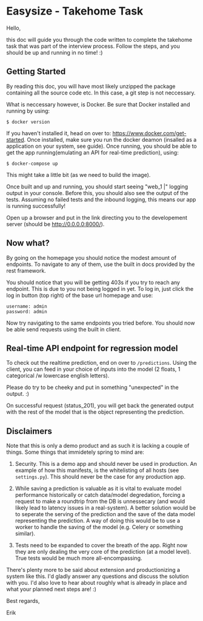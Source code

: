 # Easysize - Takehome Task

Hello,

this doc will guide you through the code written to complete the takehome task that was part of the interview process. Follow the steps, and you should be up and running in no time! :)


## Getting Started

By reading this doc, you will have most likely unzipped the package containing all the source code etc. In this case, a git step is not neccessary.

What is neccessary however, is Docker. Be sure that Docker installed and running by using:

    $ docker version

If you haven't installed it, head on over to: https://www.docker.com/get-started. Once installed, make sure you run the docker deamon (insalled as a application on your system, see guide). Once running, you should be able to get the app running(emulating an API for real-time prediction), using:

    $ docker-compose up

This might take a little bit (as we need to build the image). 

Once built and up and running, you should start seeing "web_1   |" logging output in your console. Before this, you should also see the output of the tests. Assuming no failed tests and the inbound logging, this means our app is running successfully! 

Open up a browser and put in the link directing you to the developement server (should be http://0.0.0.0:8000/). 

## Now what?

By going on the homepage you should notice the modest amount of endpoints. To navigate to any of them, use the built in docs provided by the rest framework.

You should notice that you will be getting 403s if you try to reach any endpoint. This is due to you not being logged in yet. To log in, just click the log in button (top right) of the base url homepage and use:

    username: admin
    password: admin

Now try navigating to the same endpoints you tried before. You should now be able send requests using the built in client. 

## Real-time API endpoint for regression model

To check out the realtime prediction, end on over to <code>/predictions</code>. Using the client, you can feed in your choice of inputs into the model (2 floats, 1 categorical /w lowercase english letters).

Please do try to be cheeky and put in something "unexpected" in the output. :)

On successful request (status_201), you will get back the generated output with the rest of the model that is the object representing the prediction.

## Disclaimers

Note that this is only a demo product and as such it is lacking a couple of things. Some things that immidetely spring to mind are:

1. Security. This is a demo app and should never be used in production. An example of how this manifests, is the whitelisting of all hosts (see <code>settings.py</code>). This should never be the case for any production app.

2. While saving a prediction is valuable as it is vital to evaluate model performance historically or catch data/model degredation, forcing a request to make a roundtrip from the DB is unnessecary (and would likely lead to latency issues in a real-system). A better solution would be to seperate the serving of the prediction and the save of the data model representing the prediction. A way of doing this would be to use a worker to handle the saving of the model (e.g. Celery or something similar).

3. Tests need to be expanded to cover the breath of the app. Right now they are only dealing the very core of the prediction (at a model level). True tests would be much more all-encompassing.

There's plenty more to be said about extension and productionizing a system like this. I'd gladly answer any questions and discuss the solution with you. I'd also love to hear about roughly what is already in place and what your planned next steps are! :)

Best regards,

Erik

